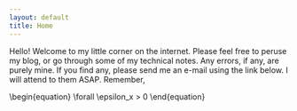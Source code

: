 ```yaml
---
layout: default
title: Home
---
```

Hello! Welcome to my little corner on the internet. Please feel free to peruse
my blog, or go through some of my technical notes. Any errors, if any, are
purely mine. If you find any, please send me an e-mail using the 
link below. I will attend to them ASAP. Remember, 

\begin{equation}
\forall \epsilon_x > 0
\end{equation}
